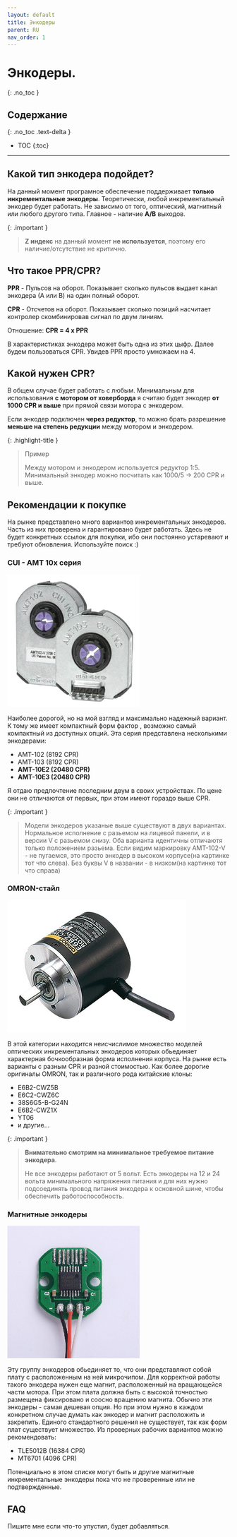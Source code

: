 ```yaml
---
layout: default
title: Энкодеры
parent: RU
nav_order: 1
---
```


# Энкодеры.
{: .no_toc }

## Содержание
{: .no_toc .text-delta }

- TOC
{:toc}

---

## Какой тип энкодера подойдет?

На данный момент програмное обеспечение поддерживает **только инкрементальные энкодеры**. 
Теоретически, любой инкрементальный энкодер будет работать. Не зависимо от того, оптический, магнитный или любого
другого типа. Главное - наличие **A/B** выходов.  

{: .important }
> **Z индекс** на данный момент **не используется**, поэтому его наличие/отсутствие не критично. 

## Что такое PPR/CPR?

**PPR** - Пульсов на оборот. Показывает сколько пульсов выдает канал энкодера (А или B) на один полный оборот.

**CPR** - Отсчетов на оборот. Показывает сколько позиций насчитает контролер скомбинировав сигнал по двум линиям. 

Отношение: **CPR = 4 x PPR**

В характеристиках энкодера может быть одна из этих цыфр. 
Далее будем пользоваться CPR. Увидев PPR просто умножаем на 4.  

## Kакой нужен CPR?

В общем случае будет работать с любым. Минимальным для использования **с мотором от ховерборда** 
я считаю будет энкодер **от 1000 CPR и выше** при прямой связи мотора с энкодером.

Если энкодер подключен **через редуктор**, то можно брать разрешение **меньше на степень
редукции** между мотором и энкодером. 

{: .highlight-title }
>Пример
> 
>Mежду мотором и энкодером используется редуктор 1:5. Минимальный энкодер можно посчитать как 1000/5 -> 200 CPR и выше.   

## Рекомендации к покупке

На рынке представлено много вариантов инкрементальных энкодеров. Часть из них проверена и гарантировано будет работать. 
Здесь не будет конкретных ссылок для покупки, ибо они постоянно устаревают и требуют обновления. Используйте поиск :)  

### CUI - AMT 10x серия
<img src="../../assets/images/AMT10x.png">

Наиболее дорогой, но на мой взгляд и максимально надежный вариант. К тому же имеет компактный форм фактор 
, возможно самый компактный из доступных опций. Эта серия представлена несколькими энкодерами:
- AMT-102 (8192 CPR)
- AMT-103 (8192 CPR)
- **AMT-10E2 (20480 CPR)**
- **AMT-10E3 (20480 CPR)**
 
Я отдаю предпочтение последним двум в своих устройствах. По цене они не отличаются от первых, при этом имеют гораздо 
выше CPR. 

{: .important }
> Модели энкодеров указаные выше существуют в двух вариантах. Нормальное исполнение с разьемом на лицевой панели, и в 
> версии V с разьемом снизу. Оба варианта идентичны отличаютя только положением разьема. Если видим маркировку 
> AMT-102-V - не пугаемся, это просто энкодер в высоком корпусе(на картинке тот что слева). Без буквы V в названии - 
> в низком(на картинке тот что справа) 

### OMRON-стайл
<img src="../../assets/images/omron.jpg">

В этой категории находится неисчислимое множество моделей оптических инкрементальных энкодеров которых обьединяет 
характерная бочкообразная форма исполнения корпуса. На рынке есть варианты с разным CPR и разной стоимостью. 
Как более дорогие оригиналы OMRON, так и различного рода китайские клоны:
- E6B2-CWZ5B
- E6C2-CWZ6C
- 38S6G5-B-G24N
- E6B2-CWZ1X
- YT06
- и другие...

{: .important }
> **Внимательно смотрим на минимальное требуемое питание энкодера**.
> 
>Не все энкодеры работают от 5 вольт. Есть энкодеры на 12 и 24 вольта минимального напряжения питания и для них нужно 
> подсоединять провод питания энкодера к основной шине, чтобы обеспечить работоспособность.  

### Магнитные энкодеры
<img src="../../assets/images/magnetic.png">

Эту группу энкодеров обьединяет то, что они представляют собой плату с расположенным на ней микрочипом. Для корректной 
работы такого энкодера нужен еще магнит, расположенный на вращающейся части мотора. При этом плата должна быть с 
высокой точностью размещена фиксировано и соосно вращению магнита. Обычно эти энкодеры - самая дешевая опция. Но при 
этом нужно в каждом конкретном случае думать как энкодер и магнит расположить и закрепить. Единого стандартного решения 
не существует, так как форм плат существует множество. Из проверных рабочих вариантов можно рекомендовать:

- TLE5012B (16384 CPR)
- MT6701 (4096 CPR)

Потенциально в этом списке могут быть и другие магнитные инкрементальные энкодеры пока что не проверенные или не 
подтвержденные.  

## FAQ
Пишите мне если что-то упустил, будет добавляться. 
